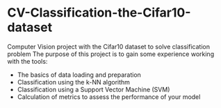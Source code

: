 # CV-Classification-the-Cifar10-dataset
Computer Vision project with the Cifar10 dataset to solve classification problem
The purpose of this project is to gain some experience working with the tools:
- The basics of data loading and preparation
- Classification using the k-NN algorithm
- Classification using a Support Vector Machine (SVM)
- Calculation of metrics to assess the performance of your model
